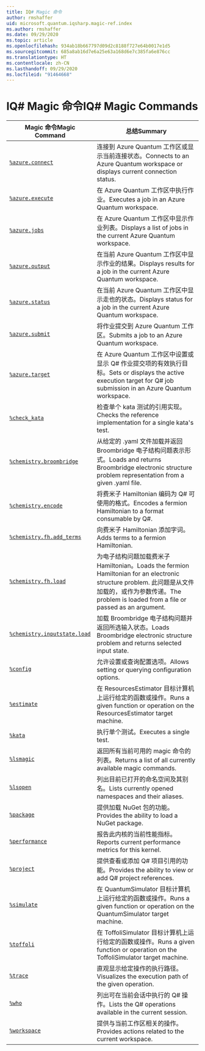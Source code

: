 ```yaml
---
title: IQ# Magic 命令
author: rmshaffer
uid: microsoft.quantum.iqsharp.magic-ref.index
ms.author: rmshaffer
ms.date: 09/29/2020
ms.topic: article
ms.openlocfilehash: 934ab18b667797d09d2c8188f727e64b0017e1d5
ms.sourcegitcommit: 685a8ab16d7e6a25e63a168d6e7c385fa6e876cc
ms.translationtype: HT
ms.contentlocale: zh-CN
ms.lasthandoff: 09/29/2020
ms.locfileid: "91464668"
---
```

# <a name="iq-magic-commands"></a><span data-ttu-id="6efde-102">IQ# Magic 命令</span><span class="sxs-lookup"><span data-stu-id="6efde-102">IQ# Magic Commands</span></span>
| <span data-ttu-id="6efde-103">Magic 命令</span><span class="sxs-lookup"><span data-stu-id="6efde-103">Magic Command</span></span> | <span data-ttu-id="6efde-104">总结</span><span class="sxs-lookup"><span data-stu-id="6efde-104">Summary</span></span> |
|---------------|---------|
| [`%azure.connect`](xref:microsoft.quantum.iqsharp.magic-ref.azure.connect) | <span data-ttu-id="6efde-105">连接到 Azure Quantum 工作区或显示当前连接状态。</span><span class="sxs-lookup"><span data-stu-id="6efde-105">Connects to an Azure Quantum workspace or displays current connection status.</span></span> |
| [`%azure.execute`](xref:microsoft.quantum.iqsharp.magic-ref.azure.execute) | <span data-ttu-id="6efde-106">在 Azure Quantum 工作区中执行作业。</span><span class="sxs-lookup"><span data-stu-id="6efde-106">Executes a job in an Azure Quantum workspace.</span></span> |
| [`%azure.jobs`](xref:microsoft.quantum.iqsharp.magic-ref.azure.jobs) | <span data-ttu-id="6efde-107">在 Azure Quantum 工作区中显示作业列表。</span><span class="sxs-lookup"><span data-stu-id="6efde-107">Displays a list of jobs in the current Azure Quantum workspace.</span></span> |
| [`%azure.output`](xref:microsoft.quantum.iqsharp.magic-ref.azure.output) | <span data-ttu-id="6efde-108">在当前 Azure Quantum 工作区中显示作业的结果。</span><span class="sxs-lookup"><span data-stu-id="6efde-108">Displays results for a job in the current Azure Quantum workspace.</span></span> |
| [`%azure.status`](xref:microsoft.quantum.iqsharp.magic-ref.azure.status) | <span data-ttu-id="6efde-109">在当前 Azure Quantum 工作区中显示走也的状态。</span><span class="sxs-lookup"><span data-stu-id="6efde-109">Displays status for a job in the current Azure Quantum workspace.</span></span> |
| [`%azure.submit`](xref:microsoft.quantum.iqsharp.magic-ref.azure.submit) | <span data-ttu-id="6efde-110">将作业提交到 Azure Quantum 工作区。</span><span class="sxs-lookup"><span data-stu-id="6efde-110">Submits a job to an Azure Quantum workspace.</span></span> |
| [`%azure.target`](xref:microsoft.quantum.iqsharp.magic-ref.azure.target) | <span data-ttu-id="6efde-111">在 Azure Quantum 工作区中设置或显示 Q# 作业提交项的有效执行目标。</span><span class="sxs-lookup"><span data-stu-id="6efde-111">Sets or displays the active execution target for Q# job submission in an Azure Quantum workspace.</span></span> |
| [`%check_kata`](xref:microsoft.quantum.iqsharp.magic-ref.check_kata) | <span data-ttu-id="6efde-112">检查单个 kata 测试的引用实现。</span><span class="sxs-lookup"><span data-stu-id="6efde-112">Checks the reference implementation for a single kata's test.</span></span> |
| [`%chemistry.broombridge`](xref:microsoft.quantum.iqsharp.magic-ref.chemistry.broombridge) | <span data-ttu-id="6efde-113">从给定的 .yaml 文件加载并返回 Broombridge 电子结构问题表示形式。</span><span class="sxs-lookup"><span data-stu-id="6efde-113">Loads and returns Broombridge electronic structure problem representation from a given .yaml file.</span></span> |
| [`%chemistry.encode`](xref:microsoft.quantum.iqsharp.magic-ref.chemistry.encode) | <span data-ttu-id="6efde-114">将费米子 Hamiltonian 编码为 Q# 可使用的格式。</span><span class="sxs-lookup"><span data-stu-id="6efde-114">Encodes a fermion Hamiltonian to a format consumable by Q#.</span></span> |
| [`%chemistry.fh.add_terms`](xref:microsoft.quantum.iqsharp.magic-ref.chemistry.fh.add_terms) | <span data-ttu-id="6efde-115">向费米子 Hamiltonian 添加字词。</span><span class="sxs-lookup"><span data-stu-id="6efde-115">Adds terms to a fermion Hamiltonian.</span></span> |
| [`%chemistry.fh.load`](xref:microsoft.quantum.iqsharp.magic-ref.chemistry.fh.load) | <span data-ttu-id="6efde-116">为电子结构问题加载费米子 Hamiltonian。</span><span class="sxs-lookup"><span data-stu-id="6efde-116">Loads the fermion Hamiltonian for an electronic structure problem.</span></span> <span data-ttu-id="6efde-117">此问题是从文件加载的，或作为参数传递。</span><span class="sxs-lookup"><span data-stu-id="6efde-117">The problem is loaded from a file or passed as an argument.</span></span> |
| [`%chemistry.inputstate.load`](xref:microsoft.quantum.iqsharp.magic-ref.chemistry.inputstate.load) | <span data-ttu-id="6efde-118">加载 Broombridge 电子结构问题并返回所选输入状态。</span><span class="sxs-lookup"><span data-stu-id="6efde-118">Loads Broombridge electronic structure problem and returns selected input state.</span></span> |
| [`%config`](xref:microsoft.quantum.iqsharp.magic-ref.config) | <span data-ttu-id="6efde-119">允许设置或查询配置选项。</span><span class="sxs-lookup"><span data-stu-id="6efde-119">Allows setting or querying configuration options.</span></span> |
| [`%estimate`](xref:microsoft.quantum.iqsharp.magic-ref.estimate) | <span data-ttu-id="6efde-120">在 ResourcesEstimator 目标计算机上运行给定的函数或操作。</span><span class="sxs-lookup"><span data-stu-id="6efde-120">Runs a given function or operation on the ResourcesEstimator target machine.</span></span> |
| [`%kata`](xref:microsoft.quantum.iqsharp.magic-ref.kata) | <span data-ttu-id="6efde-121">执行单个测试。</span><span class="sxs-lookup"><span data-stu-id="6efde-121">Executes a single test.</span></span> |
| [`%lsmagic`](xref:microsoft.quantum.iqsharp.magic-ref.lsmagic) | <span data-ttu-id="6efde-122">返回所有当前可用的 magic 命令的列表。</span><span class="sxs-lookup"><span data-stu-id="6efde-122">Returns a list of all currently available magic commands.</span></span> |
| [`%lsopen`](xref:microsoft.quantum.iqsharp.magic-ref.lsopen) | <span data-ttu-id="6efde-123">列出目前已打开的命名空间及其别名。</span><span class="sxs-lookup"><span data-stu-id="6efde-123">Lists currently opened namespaces and their aliases.</span></span> |
| [`%package`](xref:microsoft.quantum.iqsharp.magic-ref.package) | <span data-ttu-id="6efde-124">提供加载 NuGet 包的功能。</span><span class="sxs-lookup"><span data-stu-id="6efde-124">Provides the ability to load a NuGet package.</span></span> |
| [`%performance`](xref:microsoft.quantum.iqsharp.magic-ref.performance) | <span data-ttu-id="6efde-125">报告此内核的当前性能指标。</span><span class="sxs-lookup"><span data-stu-id="6efde-125">Reports current performance metrics for this kernel.</span></span> |
| [`%project`](xref:microsoft.quantum.iqsharp.magic-ref.project) | <span data-ttu-id="6efde-126">提供查看或添加 Q# 项目引用的功能。</span><span class="sxs-lookup"><span data-stu-id="6efde-126">Provides the ability to view or add Q# project references.</span></span> |
| [`%simulate`](xref:microsoft.quantum.iqsharp.magic-ref.simulate) | <span data-ttu-id="6efde-127">在 QuantumSimulator 目标计算机上运行给定的函数或操作。</span><span class="sxs-lookup"><span data-stu-id="6efde-127">Runs a given function or operation on the QuantumSimulator target machine.</span></span> |
| [`%toffoli`](xref:microsoft.quantum.iqsharp.magic-ref.toffoli) | <span data-ttu-id="6efde-128">在 ToffoliSimulator 目标计算机上运行给定的函数或操作。</span><span class="sxs-lookup"><span data-stu-id="6efde-128">Runs a given function or operation on the ToffoliSimulator target machine.</span></span> |
| [`%trace`](xref:microsoft.quantum.iqsharp.magic-ref.trace) | <span data-ttu-id="6efde-129">直观显示给定操作的执行路径。</span><span class="sxs-lookup"><span data-stu-id="6efde-129">Visualizes the execution path of the given operation.</span></span> |
| [`%who`](xref:microsoft.quantum.iqsharp.magic-ref.who) | <span data-ttu-id="6efde-130">列出可在当前会话中执行的 Q# 操作。</span><span class="sxs-lookup"><span data-stu-id="6efde-130">Lists the Q# operations available in the current session.</span></span> |
| [`%workspace`](xref:microsoft.quantum.iqsharp.magic-ref.workspace) | <span data-ttu-id="6efde-131">提供与当前工作区相关的操作。</span><span class="sxs-lookup"><span data-stu-id="6efde-131">Provides actions related to the current workspace.</span></span> |
